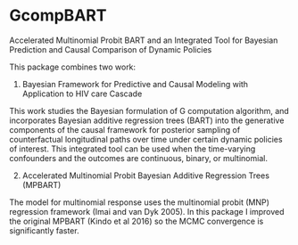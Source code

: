 # GcompBART
Accelerated Multinomial Probit BART and an Integrated Tool  for Bayesian Prediction and Causal Comparison of Dynamic Policies

This package combines two work:

1. Bayesian Framework for Predictive and Causal Modeling with Application to HIV care Cascade 

This work studies the Bayesian formulation of G computation algorithm, and incorporates Bayesian additive regression trees (BART) into the generative components of the causal framework for posterior sampling of counterfactual longitudinal paths over time under certain dynamic policies of interest.
This integrated tool can be used when the time-varying confounders and the outcomes are continuous, binary, or multinomial. 

2. Accelerated Multinomial Probit Bayesian Additive Regression Trees (MPBART)

The model for multinomial response uses the multinomial probit (MNP) regression framework (Imai and van Dyk 2005). In this package I improved the original MPBART (Kindo et al 2016) so the MCMC convergence is significantly faster.
